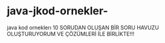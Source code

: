 # java-jkod-ornekler-
java kod orneklerı
 10 SORUDAN OLUŞAN BİR SORU HAVUZU OLUŞTURUYORUM VE ÇÖZÜMLERİ İLE BİRLİKTE!!!
